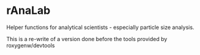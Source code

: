 # rAnaLab
Helper functions for analytical scientists - especially particle size analysis.

This is a re-write of a version done before the tools provided by roxygenw/devtools

